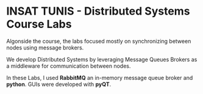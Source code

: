 # INSAT TUNIS - Distributed Systems Course Labs

Algonside the course, the labs focused mostly on synchronizing between nodes using message brokers.

We develop Distributed Systems by leveraging Message Queues Brokers as a middleware for communication between nodes.

In these Labs, I used **RabbitMQ** an in-memory message queue broker and **python**. GUIs were developed with **pyQT**.
